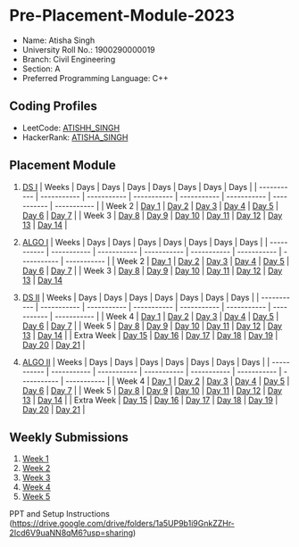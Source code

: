 # Pre-Placement-Module-2023

- Name: Atisha Singh
- University Roll No.: 1900290000019
- Branch: Civil Engineering
- Section: A
- Preferred Programming Language: C++

## Coding Profiles
- LeetCode: [ATISHH_SINGH](https://leetcode.com/YourLeetCodeUserName/)
- HackerRank: [ATISHA_SINGH](https://www.hackerrank.com/HackerRankUserName)

## Placement Module
1. [DS I](https://github.com/atisha28/Pre-Placement-Module-2023/tree/main/DS%20I)
    | Weeks | Days | Days | Days | Days | Days | Days | Days |
    | ----------- | ----------- | ----------- | ----------- | ----------- | ----------- | ----------- | ----------- | 
    | Week 2 | [Day 1](https://github.com/atisha28/Pre-Placement-Module-2023/tree/main/DS%20I/Day%201) | [Day 2](https://github.com/atisha28/Pre-Placement-Module-2023/tree/main/DS%20I/Day%202) | [Day 3](https://github.com/atisha28/Pre-Placement-Module-2023/tree/main/DS%20I/Day%203) | [Day 4](https://github.com/atisha28/Pre-Placement-Module-2023/tree/main/DS%20I/Day%204) | [Day 5](https://github.com/atisha28/Pre-Placement-Module-2023/tree/main/DS%20I/Day%205) | [Day 6](https://github.com/atisha28/Pre-Placement-Module-2023/tree/main/DS%20I/Day%206) | [Day 7](https://github.com/atisha28/Pre-Placement-Module-2023/tree/main/DS%20I/Day%207) |
    | Week 3 | [Day 8](https://github.com/atisha28/Pre-Placement-Module-2023/tree/main/DS%20I/Day%208) | [Day 9](https://github.com/atisha28/Pre-Placement-Module-2023/tree/main/DS%20I/Day%209) | [Day 10](https://github.com/atisha28/Pre-Placement-Module-2023/tree/main/DS%20I/Day%2010) | [Day 11](https://github.com/atisha28/Pre-Placement-Module-2023/tree/main/DS%20I/Day%2011) | [Day 12](https://github.com/atisha28/Pre-Placement-Module-2023/tree/main/DS%20I/Day%2012) | [Day 13](https://github.com/atisha28/Pre-Placement-Module-2023/tree/main/DS%20I/Day%2013) | [Day 14](https://github.com/atisha28/Pre-Placement-Module-2023/tree/main/DS%20I/Day%2014) |
    
2. [ALGO I](https://github.com/atisha28/Pre-Placement-Module-2023/tree/main/ALGO%20I)
    | Weeks | Days | Days | Days | Days | Days | Days | Days |
    | ----------- | ----------- | ----------- | ----------- | ----------- | ----------- | ----------- | ----------- |
    | Week 2 | [Day 1](https://github.com/atisha28/Pre-Placement-Module-2023/tree/main/ALGO%20I/Day%201) | [Day 2](https://github.com/atisha28/Pre-Placement-Module-2023/tree/main/ALGO%20I/Day%202) | [Day 3](https://github.com/atisha28/Pre-Placement-Module-2023/tree/main/ALGO%20I/Day%203) | [Day 4](https://github.com/atisha28/Pre-Placement-Module-2023/tree/main/ALGO%20I/Day%204) | [Day 5](https://github.com/atisha28/Pre-Placement-Module-2023/tree/main/ALGO%20I/Day%205) | [Day 6](https://github.com/atisha28/Pre-Placement-Module-2023/tree/main/ALGO%20I/Day%206) | [Day 7](https://github.com/atisha28/Pre-Placement-Module-2023/tree/main/ALGO%20I/Day%207) |
    | Week 3 | [Day 8](https://github.com/atisha28/Pre-Placement-Module-2023/tree/main/ALGO%20I/Day%208) | [Day 9](https://github.com/atisha28/Pre-Placement-Module-2023/tree/main/ALGO%20I/Day%209) | [Day 10](https://github.com/atisha28/Pre-Placement-Module-2023/tree/main/ALGO%20I/Day%2010) | [Day 11](https://github.com/atisha28/Pre-Placement-Module-2023/tree/main/ALGO%20I/Day%2011) | [Day 12](https://github.com/atisha28/Pre-Placement-Module-2023/tree/main/ALGO%20I/Day%2012) | [Day 13](https://github.com/atisha28/Pre-Placement-Module-2023/tree/main/ALGO%20I/Day%2013) | [Day 14](https://github.com/atisha28/Pre-Placement-Module-2023/tree/main/ALGO%20I/Day%2014)  
    
3. [DS II](https://github.com/atisha28/Pre-Placement-Module-2023/tree/main/DS%20II)
    | Weeks | Days | Days | Days | Days | Days | Days | Days |
    | ----------- | ----------- | ----------- | ----------- | ----------- | ----------- | ----------- | ----------- |
    | Week 4 | [Day 1](https://github.com/atisha28/Pre-Placement-Module-2023/tree/main/DS%20II/Day%201) | [Day 2](https://github.com/atisha28/Pre-Placement-Module-2023/tree/main/DS%20II/Day%202) | [Day 3](https://github.com/atisha28/Pre-Placement-Module-2023/tree/main/DS%20II/Day%203) | [Day 4](https://github.com/atisha28/Pre-Placement-Module-2023/tree/main/DS%20II/Day%204) | [Day 5](https://github.com/atisha28/Pre-Placement-Module-2023/tree/main/DS%20II/Day%205) | [Day 6](https://github.com/atisha28/Pre-Placement-Module-2023/tree/main/DS%20II/Day%206) | [Day 7](https://github.com/atisha28/Pre-Placement-Module-2023/tree/main/DS%20II/Day%207) | 
    | Week 5 | [Day 8](https://github.com/atisha28/Pre-Placement-Module-2023/tree/main/DS%20II/Day%208) | [Day 9](https://github.com/atisha28/Pre-Placement-Module-2023/tree/main/DS%20II/Day%209) | [Day 10](https://github.com/atisha28/Pre-Placement-Module-2023/tree/main/DS%20II/Day%2010) | [Day 11](https://github.com/atisha28/Pre-Placement-Module-2023/tree/main/DS%20II/Day%2011) | [Day 12](https://github.com/atisha28/Pre-Placement-Module-2023/tree/main/DS%20II/Day%2012) | [Day 13](https://github.com/atisha28/Pre-Placement-Module-2023/tree/main/DS%20II/Day%2013) | [Day 14](https://github.com/atisha28/Pre-Placement-Module-2023/tree/main/DS%20II/Day%2014) |
    | Extra Week | [Day 15](https://github.com/atisha28/Pre-Placement-Module-2023/tree/main/DS%20II/Day%2015) | [Day 16](https://github.com/atisha28/Pre-Placement-Module-2023/tree/main/DS%20II/Day%2016) | [Day 17](https://github.com/atisha28/Pre-Placement-Module-2023/tree/main/DS%20II/Day%2017) | [Day 18](https://github.com/atisha28/Pre-Placement-Module-2023/tree/main/DS%20II/Day%2018) | [Day 19](https://github.com/atisha28/Pre-Placement-Module-2023/tree/main/DS%20II/Day%2019) | [Day 20](https://github.com/atisha28/Pre-Placement-Module-2023/tree/main/DS%20II/Day%2020) | [Day 21](https://github.com/atisha28/Pre-Placement-Module-2023/tree/main/DS%20II/Day%2021) |
    
4. [ALGO II](https://github.com/atisha28/Pre-Placement-Module-2023/tree/main/ALGO%20II)
    | Weeks | Days | Days | Days | Days | Days | Days | Days |
    | ----------- | ----------- | ----------- | ----------- | ----------- | ----------- | ----------- | ----------- |
    | Week 4 | [Day 1](https://github.com/atisha28/Pre-Placement-Module-2023/tree/main/ALGO%20II/Day%201) | [Day 2](https://github.com/atisha28/Pre-Placement-Module-2023/tree/main/ALGO%20II/Day%202) | [Day 3](https://github.com/atisha28/Pre-Placement-Module-2023/tree/main/ALGO%20II/Day%203) | [Day 4](https://github.com/atisha28/Pre-Placement-Module-2023/tree/main/ALGO%20II/Day%204) | [Day 5](https://github.com/atisha28/Pre-Placement-Module-2023/tree/main/ALGO%20II/Day%205) | [Day 6](https://github.com/atisha28/Pre-Placement-Module-2023/tree/main/ALGO%20II/Day%206) | [Day 7](https://github.com/atisha28/Pre-Placement-Module-2023/tree/main/ALGO%20II/Day%207) |
    | Week 5 | [Day 8](https://github.com/atisha28/Pre-Placement-Module-2023/tree/main/ALGO%20II/Day%208) | [Day 9](https://github.com/atisha28/Pre-Placement-Module-2023/tree/main/ALGO%20II/Day%209) | [Day 10](https://github.com/atisha28/Pre-Placement-Module-2023/tree/main/ALGO%20II/Day%2010) | [Day 11](https://github.com/atisha28/Pre-Placement-Module-2023/tree/main/ALGO%20II/Day%2011) | [Day 12](https://github.com/atisha28/Pre-Placement-Module-2023/tree/main/ALGO%20II/Day%2012) | [Day 13](https://github.com/atisha28/Pre-Placement-Module-2023/tree/main/ALGO%20II/Day%2013) | [Day 14](https://github.com/atisha28/Pre-Placement-Module-2023/tree/main/ALGO%20II/Day%2014) |
    | Extra Week | [Day 15](https://github.com/atisha28/Pre-Placement-Module-2023/tree/main/ALGO%20II/Day%2015) | [Day 16](https://github.com/atisha28/Pre-Placement-Module-2023/tree/main/ALGO%20II/Day%2016) | [Day 17](https://github.com/atisha28/Pre-Placement-Module-2023/tree/main/ALGO%20II/Day%2017) | [Day 18](https://github.com/atisha28/Pre-Placement-Module-2023/tree/main/ALGO%20II/Day%2018) | [Day 19](https://github.com/atisha28/Pre-Placement-Module-2023/tree/main/ALGO%20II/Day%2019) | [Day 20](https://github.com/atisha28/Pre-Placement-Module-2023/tree/main/ALGO%20II/Day%2020) | [Day 21](https://github.com/atisha28/Pre-Placement-Module-2023/tree/main/ALGO%20II/Day%2021) |

## Weekly Submissions
1. [Week 1](https://github.com/atisha28/Pre-Placement-Module-2023/tree/main/Weekly%20Submissions/Week%201)
2. [Week 2](https://github.com/atisha28/Pre-Placement-Module-2023/tree/main/Weekly%20Submissions/Week%202)
3. [Week 3](https://github.com/atisha28/Pre-Placement-Module-2023/tree/main/Weekly%20Submissions/Week%203)
4. [Week 4](https://github.com/atisha28/Pre-Placement-Module-2023/tree/main/Weekly%20Submissions/Week%204)
5. [Week 5](https://github.com/atisha28/Pre-Placement-Module-2023/tree/main/Weekly%20Submissions/Week%205)


PPT and Setup Instructions    
(https://drive.google.com/drive/folders/1a5UP9b1i9GnkZZHr-2Icd6V9uaNN8qM6?usp=sharing)
